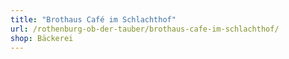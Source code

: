 ```yaml
---
title: "Brothaus Café im Schlachthof"
url: /rothenburg-ob-der-tauber/brothaus-cafe-im-schlachthof/
shop: Bäckerei
---
```

